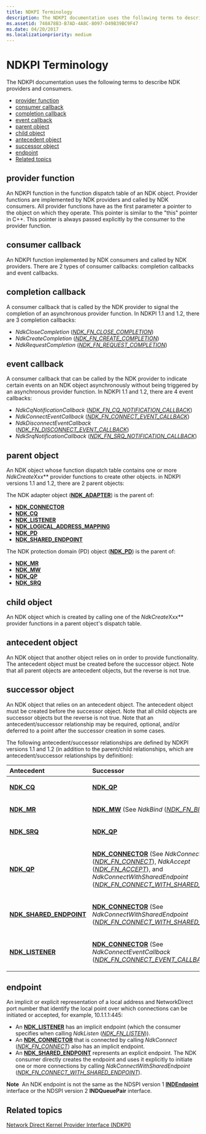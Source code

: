 ```yaml
---
title: NDKPI Terminology
description: The NDKPI documentation uses the following terms to describe NDK providers and consumers.
ms.assetid: 740A78B3-B7AD-4A8C-8097-D49B39BC9F47
ms.date: 04/20/2017
ms.localizationpriority: medium
---
```


# NDKPI Terminology


The NDKPI documentation uses the following terms to describe NDK providers and consumers.

-   [provider function](#provider-function)
-   [consumer callback](#consumer-callback)
-   [completion callback](#completion-callback)
-   [event callback](#event-callback)
-   [parent object](#parent-object)
-   [child object](#child-object)
-   [antecedent object](#antecedent-object)
-   [successor object](#successor-object)
-   [endpoint](#endpoint)
-   [Related topics](#related-topics)

## provider function


An NDKPI function in the function dispatch table of an NDK object. Provider functions are implemented by NDK providers and called by NDK consumers. All provider functions have as the first parameter a pointer to the object on which they operate. This pointer is similar to the "this" pointer in C++. This pointer is always passed explicitly by the consumer to the provider function.

## consumer callback


An NDKPI function implemented by NDK consumers and called by NDK providers. There are 2 types of consumer callbacks: completion callbacks and event callbacks.

## completion callback


A consumer callback that is called by the NDK provider to signal the completion of an asynchronous provider function. In NDKPI 1.1 and 1.2, there are 3 completion callbacks:

-   *NdkCloseCompletion* ([*NDK\_FN\_CLOSE\_COMPLETION*](https://docs.microsoft.com/windows-hardware/drivers/ddi/ndkpi/nc-ndkpi-ndk_fn_close_completion))
-   *NdkCreateCompletion* ([*NDK\_FN\_CREATE\_COMPLETION*](https://docs.microsoft.com/windows-hardware/drivers/ddi/ndkpi/nc-ndkpi-ndk_fn_create_completion))
-   *NdkRequestCompletion* ([*NDK\_FN\_REQUEST\_COMPLETION*](https://docs.microsoft.com/windows-hardware/drivers/ddi/ndkpi/nc-ndkpi-ndk_fn_request_completion))

## event callback


A consumer callback that can be called by the NDK provider to indicate certain events on an NDK object asynchronously without being triggered by an asynchronous provider function. In NDKPI 1.1 and 1.2, there are 4 event callbacks:

-   *NdkCqNotificationCallback* ([*NDK\_FN\_CQ\_NOTIFICATION\_CALLBACK*](https://docs.microsoft.com/windows-hardware/drivers/ddi/ndkpi/nc-ndkpi-ndk_fn_cq_notification_callback))
-   *NdkConnectEventCallback* ([*NDK\_FN\_CONNECT\_EVENT\_CALLBACK*](https://docs.microsoft.com/windows-hardware/drivers/ddi/ndkpi/nc-ndkpi-ndk_fn_connect_event_callback))
-   *NdkDisconnectEventCallback* ([*NDK\_FN\_DISCONNECT\_EVENT\_CALLBACK*](https://docs.microsoft.com/windows-hardware/drivers/ddi/ndkpi/nc-ndkpi-ndk_fn_disconnect_event_callback))
-   *NdkSrqNotificationCallback* ([*NDK\_FN\_SRQ\_NOTIFICATION\_CALLBACK*](https://docs.microsoft.com/windows-hardware/drivers/ddi/ndkpi/nc-ndkpi-ndk_fn_srq_notification_callback))

## parent object


An NDK object whose function dispatch table contains one or more *NdkCreate*Xxx** provider functions to create other objects. in NDKPI versions 1.1 and 1.2, there are 2 parent objects:

The NDK adapter object ([**NDK\_ADAPTER**](https://docs.microsoft.com/windows-hardware/drivers/ddi/ndkpi/ns-ndkpi-_ndk_adapter)) is the parent of:

-   [**NDK\_CONNECTOR**](https://docs.microsoft.com/windows-hardware/drivers/ddi/ndkpi/ns-ndkpi-_ndk_connector)
-   [**NDK\_CQ**](https://docs.microsoft.com/windows-hardware/drivers/ddi/ndkpi/ns-ndkpi-_ndk_cq)
-   [**NDK\_LISTENER**](https://docs.microsoft.com/windows-hardware/drivers/ddi/ndkpi/ns-ndkpi-_ndk_listener)
-   [**NDK\_LOGICAL\_ADDRESS\_MAPPING**](https://docs.microsoft.com/windows-hardware/drivers/ddi/ndkpi/ns-ndkpi-_ndk_logical_address_mapping)
-   [**NDK\_PD**](https://docs.microsoft.com/windows-hardware/drivers/ddi/ndkpi/ns-ndkpi-_ndk_pd)
-   [**NDK\_SHARED\_ENDPOINT**](https://docs.microsoft.com/windows-hardware/drivers/ddi/ndkpi/ns-ndkpi-_ndk_shared_endpoint)

The NDK protection domain (PD) object ([**NDK\_PD**](https://docs.microsoft.com/windows-hardware/drivers/ddi/ndkpi/ns-ndkpi-_ndk_pd)) is the parent of:

-   [**NDK\_MR**](https://docs.microsoft.com/windows-hardware/drivers/ddi/ndkpi/ns-ndkpi-_ndk_mr)
-   [**NDK\_MW**](https://docs.microsoft.com/windows-hardware/drivers/ddi/ndkpi/ns-ndkpi-_ndk_mw)
-   [**NDK\_QP**](https://docs.microsoft.com/windows-hardware/drivers/ddi/ndkpi/ns-ndkpi-_ndk_qp)
-   [**NDK\_SRQ**](https://docs.microsoft.com/windows-hardware/drivers/ddi/ndkpi/ns-ndkpi-_ndk_srq)

## child object


An NDK object which is created by calling one of the *NdkCreate*Xxx** provider functions in a parent object's dispatch table.

## antecedent object


An NDK object that another object relies on in order to provide functionality. The antecedent object must be created before the successor object. Note that all parent objects are antecedent objects, but the reverse is not true.

## successor object


An NDK object that relies on an antecedent object. The antecedent object must be created before the successor object. Note that all child objects are successor objects but the reverse is not true. Note that an antecedent/successor relationship may be required, optional, and/or deferred to a point after the successor creation in some cases.

The following antecedent/successor relationships are defined by NDKPI versions 1.1 and 1.2 (in addition to the parent/child relationships, which are antecedent/successor relationships by definition):

<table>
<colgroup>
<col width="50%" />
<col width="50%" />
</colgroup>
<thead>
<tr class="header">
<th align="left">Antecedent</th>
<th align="left">Successor</th>
</tr>
</thead>
<tbody>
<tr class="odd">
<td align="left"><p><a href="https://docs.microsoft.com/windows-hardware/drivers/ddi/ndkpi/ns-ndkpi-_ndk_cq" data-raw-source="[&lt;strong&gt;NDK_CQ&lt;/strong&gt;](https://docs.microsoft.com/windows-hardware/drivers/ddi/ndkpi/ns-ndkpi-_ndk_cq)"><strong>NDK_CQ</strong></a></p></td>
<td align="left"><p><a href="https://docs.microsoft.com/windows-hardware/drivers/ddi/ndkpi/ns-ndkpi-_ndk_qp" data-raw-source="[&lt;strong&gt;NDK_QP&lt;/strong&gt;](https://docs.microsoft.com/windows-hardware/drivers/ddi/ndkpi/ns-ndkpi-_ndk_qp)"><strong>NDK_QP</strong></a></p></td>
</tr>
<tr class="even">
<td align="left"><p><a href="https://docs.microsoft.com/windows-hardware/drivers/ddi/ndkpi/ns-ndkpi-_ndk_mr" data-raw-source="[&lt;strong&gt;NDK_MR&lt;/strong&gt;](https://docs.microsoft.com/windows-hardware/drivers/ddi/ndkpi/ns-ndkpi-_ndk_mr)"><strong>NDK_MR</strong></a></p></td>
<td align="left"><p><a href="https://docs.microsoft.com/windows-hardware/drivers/ddi/ndkpi/ns-ndkpi-_ndk_mw" data-raw-source="[&lt;strong&gt;NDK_MW&lt;/strong&gt;](https://docs.microsoft.com/windows-hardware/drivers/ddi/ndkpi/ns-ndkpi-_ndk_mw)"><strong>NDK_MW</strong></a> (See <em>NdkBind</em> (<a href="https://docs.microsoft.com/windows-hardware/drivers/ddi/ndkpi/nc-ndkpi-ndk_fn_bind" data-raw-source="[&lt;em&gt;NDK_FN_BIND&lt;/em&gt;](https://docs.microsoft.com/windows-hardware/drivers/ddi/ndkpi/nc-ndkpi-ndk_fn_bind)"><em>NDK_FN_BIND</em></a>).)</p></td>
</tr>
<tr class="odd">
<td align="left"><p><a href="https://docs.microsoft.com/windows-hardware/drivers/ddi/ndkpi/ns-ndkpi-_ndk_srq" data-raw-source="[&lt;strong&gt;NDK_SRQ&lt;/strong&gt;](https://docs.microsoft.com/windows-hardware/drivers/ddi/ndkpi/ns-ndkpi-_ndk_srq)"><strong>NDK_SRQ</strong></a></p></td>
<td align="left"><p><a href="https://docs.microsoft.com/windows-hardware/drivers/ddi/ndkpi/ns-ndkpi-_ndk_qp" data-raw-source="[&lt;strong&gt;NDK_QP&lt;/strong&gt;](https://docs.microsoft.com/windows-hardware/drivers/ddi/ndkpi/ns-ndkpi-_ndk_qp)"><strong>NDK_QP</strong></a></p></td>
</tr>
<tr class="even">
<td align="left"><p><a href="https://docs.microsoft.com/windows-hardware/drivers/ddi/ndkpi/ns-ndkpi-_ndk_qp" data-raw-source="[&lt;strong&gt;NDK_QP&lt;/strong&gt;](https://docs.microsoft.com/windows-hardware/drivers/ddi/ndkpi/ns-ndkpi-_ndk_qp)"><strong>NDK_QP</strong></a></p></td>
<td align="left"><p><a href="https://docs.microsoft.com/windows-hardware/drivers/ddi/ndkpi/ns-ndkpi-_ndk_connector" data-raw-source="[&lt;strong&gt;NDK_CONNECTOR&lt;/strong&gt;](https://docs.microsoft.com/windows-hardware/drivers/ddi/ndkpi/ns-ndkpi-_ndk_connector)"><strong>NDK_CONNECTOR</strong></a> (See <em>NdkConnect</em> (<a href="https://docs.microsoft.com/windows-hardware/drivers/ddi/ndkpi/nc-ndkpi-ndk_fn_connect" data-raw-source="[&lt;em&gt;NDK_FN_CONNECT&lt;/em&gt;](https://docs.microsoft.com/windows-hardware/drivers/ddi/ndkpi/nc-ndkpi-ndk_fn_connect)"><em>NDK_FN_CONNECT</em></a>), <em>NdkAccept</em> (<a href="https://docs.microsoft.com/windows-hardware/drivers/ddi/ndkpi/nc-ndkpi-ndk_fn_accept" data-raw-source="[&lt;em&gt;NDK_FN_ACCEPT&lt;/em&gt;](https://docs.microsoft.com/windows-hardware/drivers/ddi/ndkpi/nc-ndkpi-ndk_fn_accept)"><em>NDK_FN_ACCEPT</em></a>), and <em>NdkConnectWithSharedEndpoint</em> (<a href="https://docs.microsoft.com/windows-hardware/drivers/ddi/ndkpi/nc-ndkpi-ndk_fn_connect_with_shared_endpoint" data-raw-source="[&lt;em&gt;NDK_FN_CONNECT_WITH_SHARED_ENDPOINT&lt;/em&gt;](https://docs.microsoft.com/windows-hardware/drivers/ddi/ndkpi/nc-ndkpi-ndk_fn_connect_with_shared_endpoint)"><em>NDK_FN_CONNECT_WITH_SHARED_ENDPOINT</em></a>).)</p></td>
</tr>
<tr class="odd">
<td align="left"><p><a href="https://docs.microsoft.com/windows-hardware/drivers/ddi/ndkpi/ns-ndkpi-_ndk_shared_endpoint" data-raw-source="[&lt;strong&gt;NDK_SHARED_ENDPOINT&lt;/strong&gt;](https://docs.microsoft.com/windows-hardware/drivers/ddi/ndkpi/ns-ndkpi-_ndk_shared_endpoint)"><strong>NDK_SHARED_ENDPOINT</strong></a></p></td>
<td align="left"><p><a href="https://docs.microsoft.com/windows-hardware/drivers/ddi/ndkpi/ns-ndkpi-_ndk_connector" data-raw-source="[&lt;strong&gt;NDK_CONNECTOR&lt;/strong&gt;](https://docs.microsoft.com/windows-hardware/drivers/ddi/ndkpi/ns-ndkpi-_ndk_connector)"><strong>NDK_CONNECTOR</strong></a> (See <em>NdkConnectWithSharedEndpoint</em> (<a href="https://docs.microsoft.com/windows-hardware/drivers/ddi/ndkpi/nc-ndkpi-ndk_fn_connect_with_shared_endpoint" data-raw-source="[&lt;em&gt;NDK_FN_CONNECT_WITH_SHARED_ENDPOINT&lt;/em&gt;](https://docs.microsoft.com/windows-hardware/drivers/ddi/ndkpi/nc-ndkpi-ndk_fn_connect_with_shared_endpoint)"><em>NDK_FN_CONNECT_WITH_SHARED_ENDPOINT</em></a>).)</p></td>
</tr>
<tr class="even">
<td align="left"><p><a href="https://docs.microsoft.com/windows-hardware/drivers/ddi/ndkpi/ns-ndkpi-_ndk_listener" data-raw-source="[&lt;strong&gt;NDK_LISTENER&lt;/strong&gt;](https://docs.microsoft.com/windows-hardware/drivers/ddi/ndkpi/ns-ndkpi-_ndk_listener)"><strong>NDK_LISTENER</strong></a></p></td>
<td align="left"><p><a href="https://docs.microsoft.com/windows-hardware/drivers/ddi/ndkpi/ns-ndkpi-_ndk_connector" data-raw-source="[&lt;strong&gt;NDK_CONNECTOR&lt;/strong&gt;](https://docs.microsoft.com/windows-hardware/drivers/ddi/ndkpi/ns-ndkpi-_ndk_connector)"><strong>NDK_CONNECTOR</strong></a> (See <em>NdkConnectEventCallback</em> (<a href="https://docs.microsoft.com/windows-hardware/drivers/ddi/ndkpi/nc-ndkpi-ndk_fn_connect_event_callback" data-raw-source="[&lt;em&gt;NDK_FN_CONNECT_EVENT_CALLBACK&lt;/em&gt;](https://docs.microsoft.com/windows-hardware/drivers/ddi/ndkpi/nc-ndkpi-ndk_fn_connect_event_callback)"><em>NDK_FN_CONNECT_EVENT_CALLBACK</em></a>).)</p></td>
</tr>
</tbody>
</table>

 

## endpoint


An implicit or explicit representation of a local address and NetworkDirect port number that identify the local point over which connections can be initiated or accepted, for example, 10.1.1.1:445:

-   An [**NDK\_LISTENER**](https://docs.microsoft.com/windows-hardware/drivers/ddi/ndkpi/ns-ndkpi-_ndk_listener) has an implicit endpoint (which the consumer specifies when calling *NdkListen* ([*NDK\_FN\_LISTEN*](https://docs.microsoft.com/windows-hardware/drivers/ddi/ndkpi/nc-ndkpi-ndk_fn_listen))).
-   An [**NDK\_CONNECTOR**](https://docs.microsoft.com/windows-hardware/drivers/ddi/ndkpi/ns-ndkpi-_ndk_connector) that is connected by calling *NdkConnect* ([*NDK\_FN\_CONNECT*](https://docs.microsoft.com/windows-hardware/drivers/ddi/ndkpi/nc-ndkpi-ndk_fn_connect)) also has an implicit endpoint.
-   An [**NDK\_SHARED\_ENDPOINT**](https://docs.microsoft.com/windows-hardware/drivers/ddi/ndkpi/ns-ndkpi-_ndk_shared_endpoint) represents an explicit endpoint. The NDK consumer directly creates the endpoint and uses it explicitly to initiate one or more connections by calling *NdkConnectWithSharedEndpoint* ([*NDK\_FN\_CONNECT\_WITH\_SHARED\_ENDPOINT*](https://docs.microsoft.com/windows-hardware/drivers/ddi/ndkpi/nc-ndkpi-ndk_fn_connect_with_shared_endpoint)).

**Note**  An NDK endpoint is not the same as the NDSPI version 1 [**INDEndpoint**](https://docs.microsoft.com/previous-versions/windows/desktop/cc904370(v=vs.85)) interface or the NDSPI version 2 **INDQueuePair** interface.

 

## Related topics


[Network Direct Kernel Provider Interface (NDKPI)](network-direct-kernel-programming-interface--ndkpi-.md)

 

 






